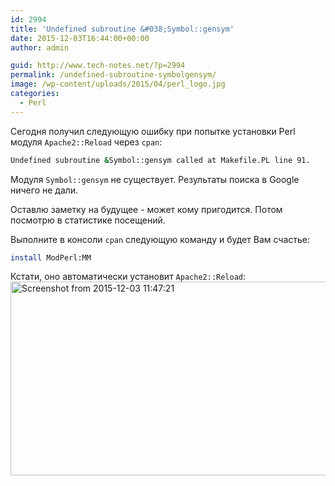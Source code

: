 ```yaml
---
id: 2994
title: 'Undefined subroutine &#038;Symbol::gensym'
date: 2015-12-03T16:44:00+00:00
author: admin

guid: http://www.tech-notes.net/?p=2994
permalink: /undefined-subroutine-symbolgensym/
image: /wp-content/uploads/2015/04/perl_logo.jpg
categories:
  - Perl
---
```

Сегодня получил следующую ошибку при попытке установки Perl модуля `Apache2::Reload` через `cpan`:

```bash
Undefined subroutine &Symbol::gensym called at Makefile.PL line 91.
```

Модуля ``Symbol::gensym`` не существует. Результаты поиска в Google ничего не дали.

Оставлю заметку на будущее - может кому пригодится. Потом посмотрю в статистике посещений.

Выполните в консоли `cpan` следующую команду и будет Вам счастье:

```bash
install ModPerl:MM
```

Кстати, оно автоматически установит `Apache2::Reload`:  
[<img src="/wp-content/uploads/2015/12/Screenshot-from-2015-12-03-114721.png" alt="Screenshot from 2015-12-03 11:47:21" width="568" height="310" class="aligncenter size-full wp-image-2996" srcset="/wp-content/uploads/2015/12/Screenshot-from-2015-12-03-114721.png 568w, /wp-content/uploads/2015/12/Screenshot-from-2015-12-03-114721-170x93.png 170w, /wp-content/uploads/2015/12/Screenshot-from-2015-12-03-114721-300x164.png 300w" sizes="(max-width: 568px) 100vw, 568px" />](/wp-content/uploads/2015/12/Screenshot-from-2015-12-03-114721.png)
